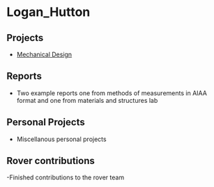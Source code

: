# Logan_Hutton

## Projects
- [Mechanical Design](https://github.com/Darkkeeper13/CADs/tree/master/Mechanical%20design%20project)

## Reports
- Two example reports one from methods of measurements in AIAA format and one from materials and structures lab

## Personal Projects 
- Miscellanous personal projects 

## Rover contributions 
-Finished contributions to the rover team
